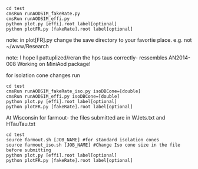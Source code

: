 ```
cd test 
cmsRun runAODSIM_fakeRate.py
cmsRun runAODSIM_effi.py
python plot.py [effi].root label[optional]
python plotFR.py [fakeRate].root label[optional]
```

note: in plot[FR].py change the save directory to your favortie place. e.g. not ~/www/Research 

note: I hope I pattuplized/reran the hps taus correctly- ressembles AN2014-008
Working on MiniAod package!


for isolation cone changes run 
```
cd test
cmsRun runAODSIM_fakeRate_iso.py isoDBCone=[double]
cmsRun runAODSIM_effi.py isoDBCone=[double]
python plot.py [effi].root label[optional]
python plotFR.py [fakeRate].root label[optional]
```


At Wisconsin for farmout- the files submitted are in WJets.txt and HTauTau.txt
```
cd test
source farmout.sh [JOB_NAME] #for standard isolation cones
source farmout_iso.sh [JOB_NAME] #Change Iso cone size in the file before submitting
python plot.py [effi].root label[optional]
python plotFR.py [fakeRate].root label[optional]
```
